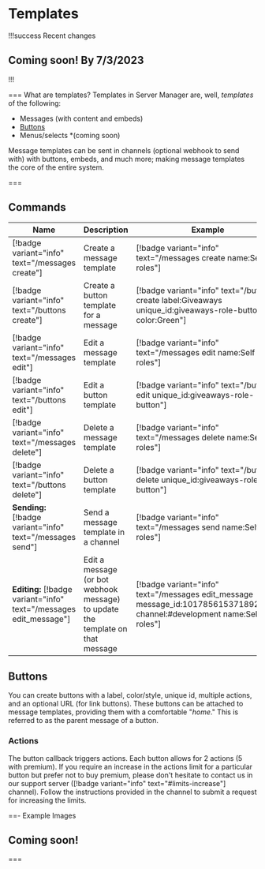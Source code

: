 # Templates

!!!success Recent changes
<h2>Coming soon! By 7/3/2023</h2>
!!!

=== What are templates?
Templates in Server Manager are, well, *templates* of the following:
- Messages (with content and embeds)
- [Buttons](#buttons)
- Menus/selects *(coming soon)

Message templates can be sent in channels (optional webhook to send with) with buttons, embeds, and much more; making message templates the core of the entire system.


===

## Commands

Name | Description | Example |
--- | --- | --- |
[!badge variant="info" text="/messages create"] | Create a message template | [!badge variant="info" text="/messages create name:Self roles"]
[!badge variant="info" text="/buttons create"] | Create a button template for a message | [!badge variant="info" text="/buttons create label:Giveaways unique_id:giveaways-role-button color:Green"]
[!badge variant="info" text="/messages edit"] | Edit a message template | [!badge variant="info" text="/messages edit name:Self roles"]
[!badge variant="info" text="/buttons edit"] | Edit a button template | [!badge variant="info" text="/buttons edit unique_id:giveaways-role-button"]
[!badge variant="info" text="/messages delete"] | Delete a message template | [!badge variant="info" text="/messages delete name:Self roles"]
[!badge variant="info" text="/buttons delete"] | Delete a button template | [!badge variant="info" text="/buttons delete unique_id:giveaways-role-button"]
**Sending:** [!badge variant="info" text="/messages send"] | Send a message template in a channel | [!badge variant="info" text="/messages send name:Self roles"]
**Editing:** [!badge variant="info" text="/messages edit_message"] | Edit a message (or bot webhook message) to update the template on that message | [!badge variant="info" text="/messages edit_message message_id:1017856153718925112 channel:#development name:Self roles"]


## Buttons
You can create buttons with a label, color/style, unique id, multiple actions, and an optional URL (for link buttons). These buttons can be attached to message templates, providing them with a comfortable "*home*." This is referred to as the parent message of a button.
### Actions
The button callback triggers actions. Each button allows for 2 actions (5 with premium). If you require an increase in the actions limit for a particular button but prefer not to buy premium, please don't hesitate to contact us in our support server ([!badge variant="info" text="#limits-increase"] channel). Follow the instructions provided in the channel to submit a request for increasing the limits.

==- Example Images
<h2>Coming soon!</h2>
===
